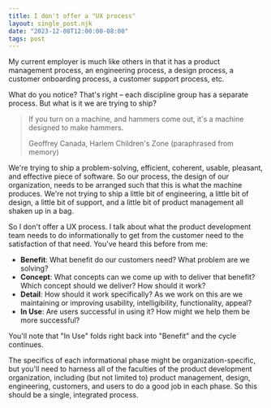 ```yaml
---
title: I don't offer a "UX process"
layout: single_post.njk
date: "2023-12-08T12:00:00-08:00"
tags: post
---
```

My current employer is much like others in that it has a product management process, an engineering process, a design process, a customer onboarding process, a customer support process, etc.

What do you notice? That's right – each discipline group has a separate process. But what is it we are trying to ship?

> If you turn on a machine, and hammers come out, it's a machine designed to make hammers.
> 
> Geoffrey Canada, Harlem Children's Zone (paraphrased from memory)

We're trying to ship a problem-solving, efficient, coherent, usable, pleasant, and effective piece of software. So our process, the design of our organization, needs to be arranged such that this is what the machine produces. We're not trying to ship a little bit of engineering, a little bit of design, a little bit of support, and a little bit of product management all shaken up in a bag.

So I don't offer a UX process. I talk about what the product development team needs to do informationally to get from the customer need to the satisfaction of that need. You've heard this before from me:
- **Benefit**: What benefit do our customers need? What problem are we solving?
- **Concept**: What concepts can we come up with to deliver that benefit? Which concept should we deliver? How should it work?
- **Detail**: How should it work specifically? As we work on this are we maintaining or improving usability, intelligibility, functionality, appeal?
- **In Use**: Are users successful in using it? How might we help them be more successful?

You'll note that "In Use" folds right back into "Benefit" and the cycle continues.

The specifics of each informational phase might be organization-specific, but you'll need to harness all of the faculties of the product development organization, including (but not limited to) product management, design, engineering, customers, and users to do a good job in each phase. So this should be a single, integrated process.
